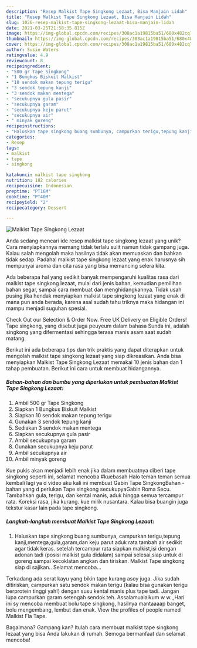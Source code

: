 ```yaml
---
description: "Resep Malkist Tape Singkong Lezaat, Bisa Manjain Lidah"
title: "Resep Malkist Tape Singkong Lezaat, Bisa Manjain Lidah"
slug: 1026-resep-malkist-tape-singkong-lezaat-bisa-manjain-lidah
date: 2021-03-25T21:58:35.815Z
image: https://img-global.cpcdn.com/recipes/308ac1a19815ba51/680x482cq70/malkist-tape-singkong-lezaat-foto-resep-utama.jpg
thumbnail: https://img-global.cpcdn.com/recipes/308ac1a19815ba51/680x482cq70/malkist-tape-singkong-lezaat-foto-resep-utama.jpg
cover: https://img-global.cpcdn.com/recipes/308ac1a19815ba51/680x482cq70/malkist-tape-singkong-lezaat-foto-resep-utama.jpg
author: Susie Waters
ratingvalue: 4.9
reviewcount: 8
recipeingredient:
- "500 gr Tape Singkong"
- "1 Bungkus Biskuit Malkist"
- "10 sendok makan tepung terigu"
- "3 sendok tepung kanji"
- "3 sendok makan mentega"
- "secukupnya gula pasir"
- "secukupnya garam"
- "secukupnya keju parut"
- "secukupnya air"
- " minyak goreng"
recipeinstructions:
- "Haluskan tape singkong buang sumbunya, campurkan terigu,tepung kanji,mentega,gula,garam,dan keju parut aduk rata tambah air sedikit agar tidak keras. setelah tercampur rata siapkan malkist,isi dengan adonan tadi (posisi malkist gula didalam) sampai selesai,siap untuk di goreng sampai kecoklatan angkan dan tiriskan. Malkist Tape singkong siap di sajikan.. Selamat mencoba..."
categories:
- Resep
tags:
- malkist
- tape
- singkong

katakunci: malkist tape singkong 
nutrition: 182 calories
recipecuisine: Indonesian
preptime: "PT16M"
cooktime: "PT40M"
recipeyield: "2"
recipecategory: Dessert

---
```



![Malkist Tape Singkong Lezaat](https://img-global.cpcdn.com/recipes/308ac1a19815ba51/680x482cq70/malkist-tape-singkong-lezaat-foto-resep-utama.jpg)

Anda sedang mencari ide resep malkist tape singkong lezaat yang unik? Cara menyiapkannya memang tidak terlalu sulit namun tidak gampang juga. Kalau salah mengolah maka hasilnya tidak akan memuaskan dan bahkan tidak sedap. Padahal malkist tape singkong lezaat yang enak harusnya sih mempunyai aroma dan cita rasa yang bisa memancing selera kita.

Ada beberapa hal yang sedikit banyak mempengaruhi kualitas rasa dari malkist tape singkong lezaat, mulai dari jenis bahan, kemudian pemilihan bahan segar, sampai cara membuat dan menghidangkannya. Tidak usah pusing jika hendak menyiapkan malkist tape singkong lezaat yang enak di mana pun anda berada, karena asal sudah tahu triknya maka hidangan ini mampu menjadi suguhan spesial.

Check Out our Selection &amp; Order Now. Free UK Delivery on Eligible Orders! Tape singkong, yang disebut juga peuyeum dalam bahasa Sunda ini, adalah singkong yang difermentasi sehingga terasa manis asam saat sudah matang.


Berikut ini ada beberapa tips dan trik praktis yang dapat diterapkan untuk mengolah malkist tape singkong lezaat yang siap dikreasikan. Anda bisa menyiapkan Malkist Tape Singkong Lezaat memakai 10 jenis bahan dan 1 tahap pembuatan. Berikut ini cara untuk membuat hidangannya.

<!--inarticleads1-->

##### Bahan-bahan dan bumbu yang diperlukan untuk pembuatan Malkist Tape Singkong Lezaat:

1. Ambil 500 gr Tape Singkong
1. Siapkan 1 Bungkus Biskuit Malkist
1. Siapkan 10 sendok makan tepung terigu
1. Gunakan 3 sendok tepung kanji
1. Sediakan 3 sendok makan mentega
1. Siapkan secukupnya gula pasir
1. Ambil secukupnya garam
1. Gunakan secukupnya keju parut
1. Ambil secukupnya air
1. Ambil  minyak goreng


Kue pukis akan menjadi lebih enak jika dalam membuatnya diberi tape singkong seperti ini, selamat mencoba #kuebasah Halo teman teman semua kembali lagi ya d video aku kali ini membuat Gabin Tape SingkongBahan - bahan yang d perlukan Tape singkong secukupyaGabin Roma Secu. Tambahkan gula, terigu, dan kental manis, aduk hingga semua tercampur rata. Koreksi rasa, jika kurang. kue milik nusantara. Kalau bisa buangin juga tekstur kasar lain pada tape singkong. 

<!--inarticleads2-->

##### Langkah-langkah membuat Malkist Tape Singkong Lezaat:

1. Haluskan tape singkong buang sumbunya, campurkan terigu,tepung kanji,mentega,gula,garam,dan keju parut aduk rata tambah air sedikit agar tidak keras. setelah tercampur rata siapkan malkist,isi dengan adonan tadi (posisi malkist gula didalam) sampai selesai,siap untuk di goreng sampai kecoklatan angkan dan tiriskan. Malkist Tape singkong siap di sajikan.. Selamat mencoba...


Terkadang ada serat kayu yang bikin tape kurang asoy juga. Jika sudah ditiriskan, campurkan satu sendok makan terigu (kalau bisa gunakan terigu berprotein tinggi yah!) dengan susu kental manis plus tape tadi. Jangan lupa campurkan garam setengah sendok teh. Assalamualaikum w w.,,Hari ini sy mencoba membuat bolu tape singkong, hasilnya mantaaaap banget, bolu mengembang, lembut dan enak. View the profiles of people named Malkist Fla Tape. 

Bagaimana? Gampang kan? Itulah cara membuat malkist tape singkong lezaat yang bisa Anda lakukan di rumah. Semoga bermanfaat dan selamat mencoba!
